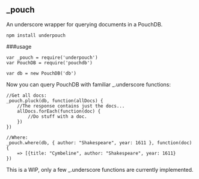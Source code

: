##  _pouch
An underscore wrapper for querying documents in a PouchDB.  


```
npm install underpouch
```


###usage

```
var _pouch = require('underpouch')
var PouchDB = require('pouchdb')

var db = new PouchDB('db')

```

Now you can query PouchDB with familiar _.underscore functions: 

```
//Get all docs: 
_pouch.pluck(db, function(allDocs) {
    //The response contains just the docs...   
    allDocs.forEach(function(doc) {
        //Do stuff with a doc.
    })
})

//Where: 
_pouch.where(db, { author: "Shakespeare", year: 1611 }, function(doc) {
    => [{title: "Cymbeline", author: "Shakespeare", year: 1611}
})

```


This is a WIP, only a few _.underscore functions are currently implemented.    
